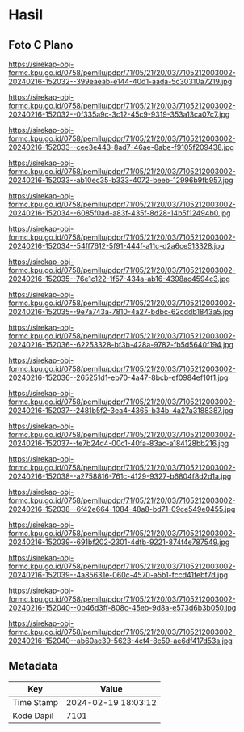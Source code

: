 # Hasil

## Foto C Plano

https://sirekap-obj-formc.kpu.go.id/0758/pemilu/pdpr/71/05/21/20/03/7105212003002-20240216-152032--399eaeab-e144-40d1-aada-5c30310a7219.jpg

https://sirekap-obj-formc.kpu.go.id/0758/pemilu/pdpr/71/05/21/20/03/7105212003002-20240216-152032--0f335a9c-3c12-45c9-9319-353a13ca07c7.jpg

https://sirekap-obj-formc.kpu.go.id/0758/pemilu/pdpr/71/05/21/20/03/7105212003002-20240216-152033--cee3e443-8ad7-46ae-8abe-f9105f209438.jpg

https://sirekap-obj-formc.kpu.go.id/0758/pemilu/pdpr/71/05/21/20/03/7105212003002-20240216-152033--ab10ec35-b333-4072-beeb-12996b9fb957.jpg

https://sirekap-obj-formc.kpu.go.id/0758/pemilu/pdpr/71/05/21/20/03/7105212003002-20240216-152034--6085f0ad-a83f-435f-8d28-14b5f12494b0.jpg

https://sirekap-obj-formc.kpu.go.id/0758/pemilu/pdpr/71/05/21/20/03/7105212003002-20240216-152034--54ff7612-5f91-444f-a11c-d2a6ce513328.jpg

https://sirekap-obj-formc.kpu.go.id/0758/pemilu/pdpr/71/05/21/20/03/7105212003002-20240216-152035--76e1c122-1f57-434a-ab16-4398ac4594c3.jpg

https://sirekap-obj-formc.kpu.go.id/0758/pemilu/pdpr/71/05/21/20/03/7105212003002-20240216-152035--9e7a743a-7810-4a27-bdbc-62cddb1843a5.jpg

https://sirekap-obj-formc.kpu.go.id/0758/pemilu/pdpr/71/05/21/20/03/7105212003002-20240216-152036--62253328-bf3b-428a-9782-fb5d5640f194.jpg

https://sirekap-obj-formc.kpu.go.id/0758/pemilu/pdpr/71/05/21/20/03/7105212003002-20240216-152036--265251d1-eb70-4a47-8bcb-ef0984ef10f1.jpg

https://sirekap-obj-formc.kpu.go.id/0758/pemilu/pdpr/71/05/21/20/03/7105212003002-20240216-152037--2481b5f2-3ea4-4365-b34b-4a27a3188387.jpg

https://sirekap-obj-formc.kpu.go.id/0758/pemilu/pdpr/71/05/21/20/03/7105212003002-20240216-152037--fe7b24d4-00c1-40fa-83ac-a184128bb216.jpg

https://sirekap-obj-formc.kpu.go.id/0758/pemilu/pdpr/71/05/21/20/03/7105212003002-20240216-152038--a2758816-761c-4129-9327-b6804f8d2d1a.jpg

https://sirekap-obj-formc.kpu.go.id/0758/pemilu/pdpr/71/05/21/20/03/7105212003002-20240216-152038--6f42e664-1084-48a8-bd71-09ce549e0455.jpg

https://sirekap-obj-formc.kpu.go.id/0758/pemilu/pdpr/71/05/21/20/03/7105212003002-20240216-152039--691bf202-2301-4dfb-9221-874f4e787549.jpg

https://sirekap-obj-formc.kpu.go.id/0758/pemilu/pdpr/71/05/21/20/03/7105212003002-20240216-152039--4a85631e-060c-4570-a5b1-fccd41febf7d.jpg

https://sirekap-obj-formc.kpu.go.id/0758/pemilu/pdpr/71/05/21/20/03/7105212003002-20240216-152040--0b46d3ff-808c-45eb-9d8a-e573d6b3b050.jpg

https://sirekap-obj-formc.kpu.go.id/0758/pemilu/pdpr/71/05/21/20/03/7105212003002-20240216-152040--ab60ac39-5623-4cf4-8c59-ae6df417d53a.jpg


## Metadata

| Key        | Value               |
| ---------- | ------------------- |
| Time Stamp | 2024-02-19 18:03:12 |
| Kode Dapil | 7101                |



